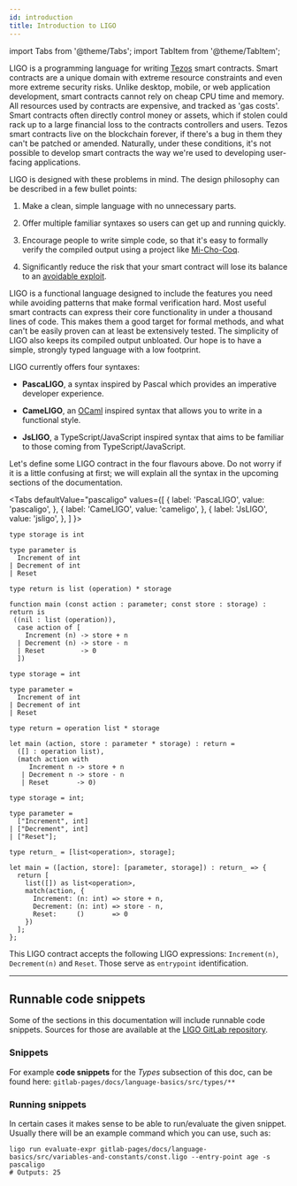 ```yaml
---
id: introduction
title: Introduction to LIGO
---
```


import Tabs from '@theme/Tabs';
import TabItem from '@theme/TabItem';

LIGO is a programming language for writing [Tezos](https://tezos.com/) smart contracts.
Smart contracts are a unique domain with extreme resource constraints and even
more extreme security risks. Unlike desktop, mobile, or web
application development, smart contracts cannot rely on cheap CPU time and memory.
All resources used by contracts are expensive, and tracked as 'gas costs'. Smart
contracts often directly control money or assets, which if stolen could rack up to
a large financial loss to the contracts controllers and users. Tezos smart contracts
live on the blockchain forever, if there's a bug in them they can't be patched or
amended. Naturally, under these conditions, it's not possible to develop smart contracts
the way we're used to developing user-facing applications.

LIGO is designed with these problems in mind. The design philosophy can be
described in a few bullet points:

1. Make a clean, simple language with no unnecessary parts.

2. Offer multiple familiar syntaxes so users can get up and running quickly.

3. Encourage people to write simple code, so that it's easy to formally verify the
compiled output using a project like [Mi-Cho-Coq](https://gitlab.com/nomadic-labs/mi-cho-coq/).

4. Significantly reduce the risk that your smart contract will lose its balance to an [avoidable exploit](https://www.wired.com/2016/06/50-million-hack-just-showed-dao-human/).

LIGO is a functional language designed to include the features you need while
avoiding patterns that make formal verification hard. Most useful smart contracts
can express their core functionality in under a thousand lines of code. This makes
them a good target for formal methods, and what can't be easily proven can at least
be extensively tested. The simplicity of LIGO also keeps its compiled output
unbloated. Our hope is to have a simple, strongly typed language with a low footprint.

LIGO currently offers four syntaxes:

  - **PascaLIGO**, a syntax inspired by Pascal which provides an
    imperative developer experience.

  - **CameLIGO**, an [OCaml](https://ocaml.org/) inspired
    syntax that allows you to write in a functional style.

  - **JsLIGO**, a TypeScript/JavaScript inspired syntax that aims to be familiar
    to those coming from TypeScript/JavaScript.

Let's define some LIGO contract in the four flavours above. Do
not worry if it is a little confusing at first; we will explain all
the syntax in the upcoming sections of the documentation.


<Tabs
  defaultValue="pascaligo"
  values={[
    { label: 'PascaLIGO', value: 'pascaligo', },
    { label: 'CameLIGO', value: 'cameligo', },
    { label: 'JsLIGO', value: 'jsligo', },
  ]
}>
<TabItem value="pascaligo">

```pascaligo group=a
type storage is int

type parameter is
  Increment of int
| Decrement of int
| Reset

type return is list (operation) * storage

function main (const action : parameter; const store : storage) : return is
 ((nil : list (operation)),
  case action of [
    Increment (n) -> store + n
  | Decrement (n) -> store - n
  | Reset         -> 0
  ])
```

</TabItem>
<TabItem value="cameligo">

```cameligo group=a
type storage = int

type parameter =
  Increment of int
| Decrement of int
| Reset

type return = operation list * storage

let main (action, store : parameter * storage) : return =
  ([] : operation list),
  (match action with
     Increment n -> store + n
   | Decrement n -> store - n
   | Reset       -> 0)
```

</TabItem>
<TabItem value="jsligo">

```jsligo group=a
type storage = int;

type parameter =
  ["Increment", int]
| ["Decrement", int]
| ["Reset"];

type return_ = [list<operation>, storage];

let main = ([action, store]: [parameter, storage]) : return_ => {
  return [
    list([]) as list<operation>,
    match(action, {
      Increment: (n: int) => store + n,
      Decrement: (n: int) => store - n,
      Reset:     ()       => 0
    })
  ];
};
```

</TabItem>
</Tabs>

This LIGO contract accepts the following LIGO expressions:
`Increment(n)`, `Decrement(n)` and `Reset`. Those serve as
`entrypoint` identification.

---

## Runnable code snippets

Some of the sections in this documentation will include runnable code snippets. Sources for those are available at
the [LIGO GitLab repository](https://gitlab.com/ligolang/ligo).

### Snippets

For example **code snippets** for the *Types* subsection of this doc, can be found here:
`gitlab-pages/docs/language-basics/src/types/**`

### Running snippets

In certain cases it makes sense to be able to run/evaluate the given snippet. Usually there will be an example command which you can use, such as:

```shell
ligo run evaluate-expr gitlab-pages/docs/language-basics/src/variables-and-constants/const.ligo --entry-point age -s pascaligo
# Outputs: 25
```
